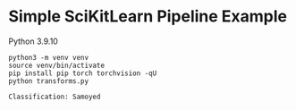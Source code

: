 # Simple SciKitLearn Pipeline Example

Python 3.9.10

```
python3 -m venv venv
source venv/bin/activate
pip install pip torch torchvision -qU
python transforms.py
```
```
Classification: Samoyed
```

